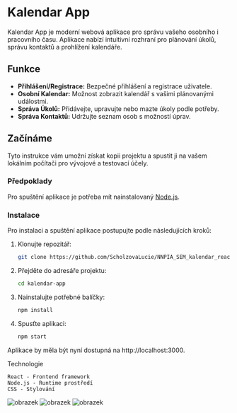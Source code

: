 # Kalendar App

Kalendar App je moderní webová aplikace pro správu vašeho osobního i pracovního času. Aplikace nabízí intuitivní rozhraní pro plánování úkolů, správu kontaktů a prohlížení kalendáře.

## Funkce

- **Přihlášení/Registrace:** Bezpečné přihlášení a registrace uživatele.
- **Osobní Kalendar:** Možnost zobrazit kalendář s vašimi plánovanými událostmi.
- **Správa Úkolů:** Přidávejte, upravujte nebo mazte úkoly podle potřeby.
- **Správa Kontaktů:** Udržujte seznam osob s možností úprav.

## Začínáme

Tyto instrukce vám umožní získat kopii projektu a spustit ji na vašem lokálním počítači pro vývojové a testovací účely.

### Předpoklady

Pro spuštění aplikace je potřeba mít nainstalovaný [Node.js](https://nodejs.org/).

### Instalace

Pro instalaci a spuštění aplikace postupujte podle následujících kroků:

1. Klonujte repozitář:
   ```bash
   git clone https://github.com/ScholzovaLucie/NNPIA_SEM_kalendar_react.git
2. Přejděte do adresáře projektu:
   ```bash
   cd kalendar-app

4. Nainstalujte potřebné balíčky:
   ```bash
   npm install

6. Spusťte aplikaci:
   ```bash
   npm start

Aplikace by měla být nyní dostupná na http://localhost:3000.

Technologie

    React - Frontend framework
    Node.js - Runtime prostředí
    CSS - Stylování

![obrazek](https://github.com/ScholzovaLucie/NNPIA_SEM_kalendar_react/assets/91408343/31134edd-5948-4b4b-8191-6113269a6d70)
![obrazek](https://github.com/ScholzovaLucie/NNPIA_SEM_kalendar_react/assets/91408343/238d7550-2dc7-4ba9-bb8b-b0346ae53d1a)
![obrazek](https://github.com/ScholzovaLucie/NNPIA_SEM_kalendar_react/assets/91408343/0c9385ec-f6ba-41c4-a0e8-042867a154e0)

